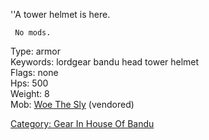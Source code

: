 ''A tower helmet is here.

` No mods.`

Type: armor  
Keywords: lordgear bandu head tower helmet  
Flags: none  
Hps: 500  
Weight: 8  
Mob: [Woe The Sly](Woe_The_Sly "wikilink") (vendored)  

[Category: Gear In House Of
Bandu](Category:_Gear_In_House_Of_Bandu "wikilink")

